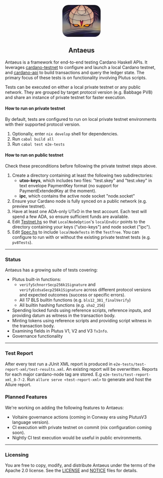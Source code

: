 <div align="center">
  <img src="antaeus.jpg" style="border-radius: 20px;" alt="antaeus" width="25%"/>
  <h2>Antaeus</h2>
</div>


Antaeus is a framework for end-to-end testing Cardano Haskell APIs. It leverages [cardano-testnet](https://github.com/input-output-hk/cardano-node/tree/master/cardano-testnet) to configure and launch a local Cardano testnet, and [cardano-api](https://github.com/input-output-hk/cardano-node/tree/master/cardano-api) to build transactions and query the ledger state. The primary focus of these tests is on functionality involving Plutus scripts.

Tests can be executed on either a local private testnet or any public network. They are grouped by target protocol version (e.g. Babbage PV8) and share an instance of private testnet for faster execution.

#### How to run on private testnet

By default, tests are configured to run on local private testnet environments with their supported protocol version.
1. Optionally, enter `nix develop` shell for dependencies.
2. Run `cabal build all`
3. Run `cabal test e2e-tests`


#### How to run on public testnet

Check these preconditions before following the private testnet steps above.
1. Create a directory containing at least the following two subdirectories:
   - **utxo-keys**, which includes two files: "test.skey" and "test.vkey" in text envelope PaymentKey format (no support for PaymentExtendedKey at the moment).
   - **ipc**, which contains the active node socket "node.socket"
2. Ensure your Cardano node is fully synced on a public network (e.g. preview testnet).
3. Have at least one ADA-only UTxO in the test account. Each test will spend a few ADA, so ensure sufficient funds are available.
4. Edit [Testnet.hs](e2e-tests/test/Helpers/Testnet.hs) so that `LocalNodeOption`'s `localEnvDir` points to the directory containing your keys ("utxo-keys") and node socket ("ipc").
5. Edit [Spec.hs](e2e-tests/test/Spec.hs) to include `localNodeTests` in the `TestTree`. You can configure to run with or without the existing private testnet tests (e.g. `pv8Tests`).

---

### Status

Antaeus has a growing suite of tests covering:

- Plutus built-in functions:
  - `verifySchnorrSecp256k1Signature` and `verifyEcdsaSecp256k1Signature` across different protocol versions and expected outcomes (success or specific errors).
  - All 17 BLS builtin functions (e.g. `bls12_381_finalVerify`)
  - All builtin hashing functions (e.g. `sha2_256`)
- Spending locked funds using reference scripts, reference inputs, and providing datum as witness in the transaction body.
- Minting tokens using reference scripts and providing script witness in the transaction body.
- Examining fields in Plutus V1, V2 and V3 `TxInfo`.
- Governance functionality

---

### Test Report

After every test run a JUnit XML report is produced in `e2e-tests/test-report-xml/test-results.xml`. An existing report will be overwritten.
Reports for each major cardano-node tag are stored. E.g `e2e-tests/test-report-xml_8-7-2`.
Run `allure serve <test-report-xml>` to generate and host the Allure report.

### Planned Features

We're working on adding the following features to Antaeus:

- Voltaire governance actions (coming in Conway era using PlutusV3 language version).
- CI execution with private testnet on commit (nix configuration coming soon).
- Nightly CI test execution would be useful in public environments.

---

### Licensing

You are free to copy, modify, and distribute Antaeus under the terms of the Apache 2.0 license. See the [LICENSE](./LICENSE) and [NOTICE](./NOTICE) files for details.
